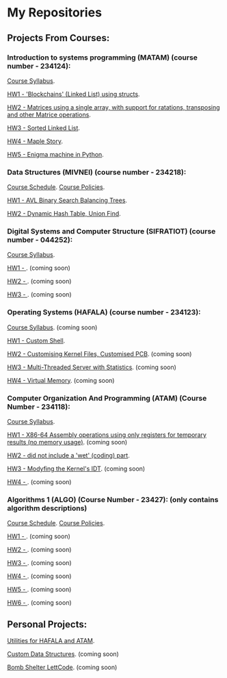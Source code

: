 # My Repositories
## Projects From Courses:

### Introduction to systems programming (MATAM) (course number - 234124):

[Course Syllabus](IGNOREME/syllabus_matam.pdf).

[HW1 - 'Blockchains' (Linked List) using structs](https://github.com/guyfriedman2001/Introd.-to-systems-prog.-MATAM-234124-HW1).

[HW2 - Matrices using a single array, with support for ratations, transposing and other Matrice operations](https://github.com/guyfriedman2001/Introd.-to-systems-prog.-MATAM-234124-HW2).

[HW3 - Sorted Linked List](https://github.com/guyfriedman2001/Introd.-to-systems-prog.-MATAM-234124-HW3).

[HW4 - Maple Story](https://github.com/guyfriedman2001/Introd.-to-systems-prog.-MATAM-234124-HW4).

[HW5 - Enigma machine in Python](https://github.com/guyfriedman2001/Introd.-to-systems-prog.-MATAM-234124-HW5).


### Data Structures (MIVNEI) (course number - 234218):

[Course Schedule](IGNOREME/syllabus_mivnei_schedule.pdf).    [Course Policies](IGNOREME/syllabus_mivnei_policies.pdf).

[HW1 - AVL Binary Search Balancing Trees](https://github.com/guyfriedman2001/Data-Structures-wet-1).

[HW2 - Dynamic Hash Table, Union Find](https://github.com/guyfriedman2001/Data-Structures-wet-2).


### Digital Systems and Computer Structure (SIFRATIOT) (course number - 044252):

[Course Syllabus](syllabus_sifratiot.pdf).

[HW1 - ](https://github.com/guyfriedman2001/Comp.-Struct.-and-Digital-Systems-SIFRATIOT-044252-HW1/tree/main). (coming soon)

[HW2 - ](https://github.com/guyfriedman2001/Comp.-Struct.-and-Digital-Systems-SIFRATIOT-044252-HW2/tree/main). (coming soon)

[HW3 - ](https://github.com/guyfriedman2001/Comp.-Struct.-and-Digital-Systems-SIFRATIOT-044252-HW3). (coming soon)


### Operating Systems (HAFALA) (course number - 234123):

[Course Syllabus](). (coming soon)

[HW1 - Custom Shell](https://github.com/guyfriedman2001/234123_HW1).

[HW2 - Customising Kernel Files, Customised PCB](https://github.com/guyfriedman2001/234123_HW2). (coming soon)

[HW3 - Multi-Threaded Server with Statistics](https://github.com/guyfriedman2001/234123_HW3). (coming soon)

[HW4 - Virtual Memory](). (coming soon)


### Computer Organization And Programming (ATAM) (Course Number - 234118):

[Course Syllabus](IGNOREME/syllabus_atam.pdf).

[HW1 - X86-64 Assembly operations using only registers for temporary results (no memory usage)](https://github.com/guyfriedman2001/Comp.-Org.-And-Prog.-ATAM-234118-HW1). (coming soon)

[HW2 - did not include a 'wet' (coding) part]().

[HW3 - Modyfing the Kernel's IDT](https://github.com/guyfriedman2001/234118_HW3). (coming soon)

[HW4 - ](). (coming soon)


### Algorithms 1 (ALGO) (Course Number - 23427): (only contains algorithm descriptions)

[Course Schedule](IGNOREME/syllabus_algo_schedule.pdf).    [Course Policies](IGNOREME/syllabus_algo_policies.pdf).

[HW1 - ](_IGNOREME/algo_hw1.pdf). (coming soon)

[HW2 - ](_IGNOREME/algo_hw2.pdf). (coming soon)

[HW3 - ](_IGNOREME/algo_hw3.pdf). (coming soon)

[HW4 - ](_IGNOREME/algo_hw4.pdf). (coming soon)

[HW5 - ](_IGNOREME/algo_hw5.pdf). (coming soon)

[HW6 - ](_IGNOREME/algo_hw6.pdf). (coming soon)



## Personal Projects:

[Utilities for HAFALA and ATAM](https://github.com/guyfriedman2001/hafala-atam-utilities).

[Custom Data Structures](https://github.com/guyfriedman2001/GuysUtil). (coming soon)

[Bomb Shelter LettCode](). (coming soon)


